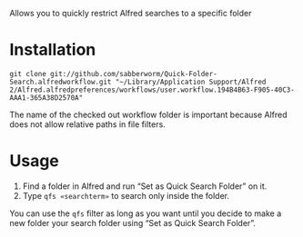 Allows you to quickly restrict Alfred searches to a specific folder

# Installation

    git clone git://github.com/sabberworm/Quick-Folder-Search.alfredworkflow.git "~/Library/Application Support/Alfred 2/Alfred.alfredpreferences/workflows/user.workflow.194B4B63-F905-40C3-AAA1-365A38D2570A"

The name of the checked out workflow folder is important because Alfred does not allow relative paths in file filters.

# Usage

  1. Find a folder in Alfred and run “Set as Quick Search Folder” on it.
  2. Type `qfs «searchterm»` to search only inside the folder.

You can use the `qfs` filter as long as you want until you decide to make a new folder your search folder using “Set as Quick Search Folder”.
